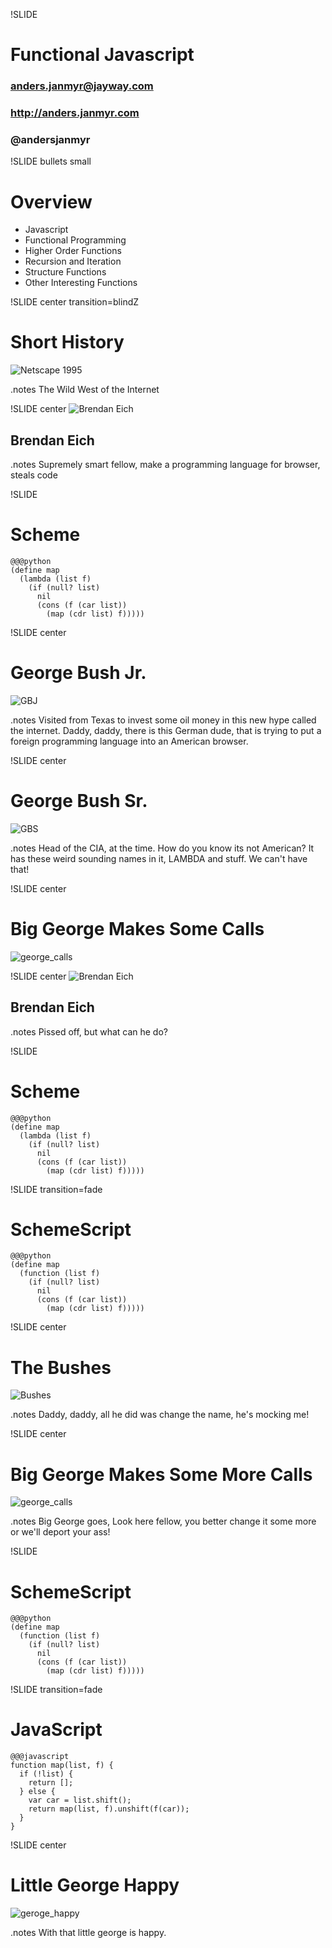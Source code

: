 !SLIDE
# Functional Javascript
### anders.janmyr@jayway.com
### http://anders.janmyr.com
### @andersjanmyr

!SLIDE bullets small
# Overview

* Javascript
* Functional Programming
* Higher Order Functions
* Recursion and Iteration
* Structure Functions
* Other Interesting Functions


!SLIDE center transition=blindZ
# Short History
![Netscape 1995](netscape.png)

.notes The Wild West of the Internet

!SLIDE center
![Brendan Eich](brendan_eich.jpg)
## Brendan Eich

.notes Supremely smart fellow, make a programming language for browser, steals code


!SLIDE
# Scheme

    @@@python
    (define map
      (lambda (list f)
        (if (null? list)
          nil
          (cons (f (car list))
            (map (cdr list) f)))))

!SLIDE center
# George Bush Jr.
![GBJ](george_bush_jr.jpg)

.notes Visited from Texas to invest some oil money in this new hype
called the internet. 
Daddy, daddy, there is this German dude, that is trying to put
a foreign programming language into an American browser.

!SLIDE center
# George Bush Sr.
![GBS](george_bush_sr.png)

.notes Head of the CIA, at the time. 
How do you know its not American?
It has these weird sounding names in it, LAMBDA and stuff.
We can't have that!

!SLIDE center
# Big George Makes Some Calls
![george_calls](george_calls.jpg)


!SLIDE center
![Brendan Eich](brendan_eich2.jpg)
## Brendan Eich

.notes Pissed off, but what can he do?

!SLIDE
# Scheme

    @@@python
    (define map
      (lambda (list f)
        (if (null? list)
          nil
          (cons (f (car list))
            (map (cdr list) f)))))


!SLIDE transition=fade
# SchemeScript

    @@@python
    (define map
      (function (list f)
        (if (null? list)
          nil
          (cons (f (car list))
            (map (cdr list) f)))))

!SLIDE center
# The Bushes
![Bushes](the_bushes2.jpg)

.notes Daddy, daddy, all he did was change the name, he's mocking me!

!SLIDE center
# Big George Makes Some More Calls
![george_calls](george_calls.jpg)

.notes Big George goes, Look here fellow, you better change it some more or
we'll deport your ass!

!SLIDE
# SchemeScript

    @@@python
    (define map
      (function (list f)
        (if (null? list)
          nil
          (cons (f (car list))
            (map (cdr list) f)))))

!SLIDE transition=fade
# JavaScript

    @@@javascript
    function map(list, f) {
      if (!list) {
        return [];
      } else {
        var car = list.shift();
        return map(list, f).unshift(f(car));
      }
    }

!SLIDE center
# Little George Happy
![geroge_happy](george_jr_happy.jpg)

.notes With that little george is happy.



